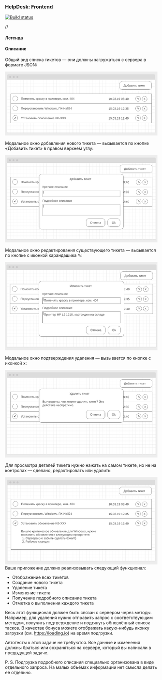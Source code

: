 ### HelpDesk: Frontend

[![Build status](https://ci.appveyor.com/api/projects/status/1vud0irdgu2mkmed?svg=true)](https://ci.appveyor.com/project/EvgeniyPryanichnikov/ahj-helpdesk-frontend)

// 
#### Легенда

#### Описание

Общий вид списка тикетов — они должны загружаться с сервера в формате JSON:

![](./src/img/helpdesk.png)

Модальное окно добавления нового тикета — вызывается по кнопке «Добавить тикет» в правом верхнем углу:

![](./src/img/helpdesk-2.png)

Модальное окно редактирования существующего тикета — вызывается по кнопке с иконкой карандашика ✎:

![](./src/img/helpdesk-3.png)

Модальное окно подтверждения удаления — вызывается по кнопке с иконкой x:

![](./src/img/helpdesk-4.png)

Для просмотра деталей тикета нужно нажать на самом тикете, но не на контролах — сделано, редактировать или удалить:

![](./src/img/helpdesk-5.png)
Ваше приложение должно реализовывать следующий функционал:
* Отображение всех тикетов
* Создание нового тикета
* Удаление тикета
* Изменение тикета
* Получение подробного описание тикета
* Отметка о выполнении каждого тикета

Весь этот функционал должен быть связан с сервером через методы. Например, для удаления нужно отправить запрос с соответствующим методом, получить подтверждение и подтянуть обновлённый список тасков. 
В качестве бонуса можете отображать какую-нибудь иконку загрузки (см. https://loading.io) на время подгрузки.

Автотесты к этой задаче не требуются. Все данные и изменения должны браться или сохраняться на сервере, который вы написали в предыдущей задаче.

P. S. Подгрузка подробного описания специально организована в виде отдельного запроса. На малых объёмах информации нет смысла делать её отдельно.
